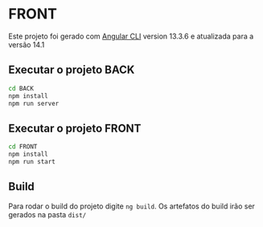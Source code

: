 # FRONT

Este projeto foi gerado com [Angular CLI](https://github.com/angular/angular-cli)
version 13.3.6 e atualizada para a versão 14.1

## Executar o projeto BACK

```bash
cd BACK
npm install
npm run server
```

## Executar o projeto FRONT

```bash
cd FRONT
npm install
npm run start
```

## Build

Para rodar o build do projeto digite `ng build`. Os artefatos do build irão ser gerados na pasta `dist/`
